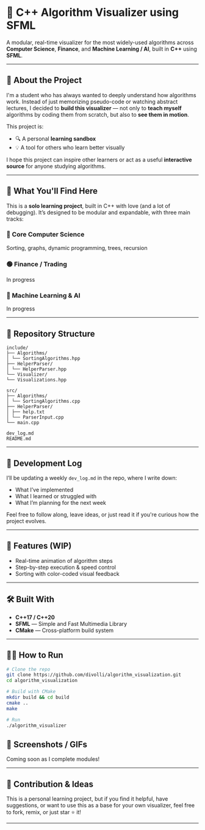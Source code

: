 # 🧠 C++ Algorithm Visualizer using SFML

A modular, real-time visualizer for the most widely-used algorithms across **Computer Science**, **Finance**, and **Machine Learning / AI**, built in **C++** using **SFML**.

---

## 📘 About the Project

I'm a student who has always wanted to deeply understand how algorithms work. Instead of just memorizing pseudo-code or watching abstract lectures, I decided to **build this visualizer** — not only to **teach myself** algorithms by coding them from scratch, but also to **see them in motion**.

This project is:

- 🔍 A personal **learning sandbox**
- 💡 A tool for others who learn better visually

I hope this project can inspire other learners or act as a useful **interactive source** for anyone studying algorithms.

---

## 🧠 What You'll Find Here

This is a **solo learning project**, built in C++ with love (and a lot of debugging). It’s designed to be modular and expandable, with three main tracks:

### 🔷 Core Computer Science
Sorting, graphs, dynamic programming, trees, recursion

### 🟢 Finance / Trading
In progress

### 🧠 Machine Learning & AI
In progress

---

## 📂 Repository Structure


```
include/
├── Algorithms/
│ └── SortingAlgorithms.hpp
├── HelperParser/
│ └── HelperParser.hpp
└── Visualizer/
└── Visualizations.hpp

src/
├── Algorithms/
│ └── SortingAlgorithms.cpp
├── HelperParser/
│ ├── help.txt
│ └── ParserInput.cpp
└── main.cpp

dev_log.md
README.md
```


---

## 📅 Development Log

I’ll be updating a weekly `dev_log.md` in the repo, where I write down:
- What I’ve implemented
- What I learned or struggled with
- What I’m planning for the next week

Feel free to follow along, leave ideas, or just read it if you're curious how the project evolves.

---

## 🚀 Features (WIP)

- Real-time animation of algorithm steps
- Step-by-step execution & speed control
- Sorting with color-coded visual feedback

---

## 🛠️ Built With

- **C++17 / C++20**
- **SFML** — Simple and Fast Multimedia Library
- **CMake** — Cross-platform build system

---

## 👨‍💻 How to Run

```bash
# Clone the repo
git clone https://github.com/divolli/algorithm_visualization.git
cd algorithm_visualization

# Build with CMake
mkdir build && cd build
cmake ..
make

# Run
./algorithm_visualizer
```

## 🎥 Screenshots / GIFs

Coming soon as I complete modules!

---

## 🧪 Contribution & Ideas

This is a personal learning project, but if you find it helpful, have suggestions, or want to use this as a base for your own visualizer, feel free to fork, remix, or just star ⭐ it!

---


